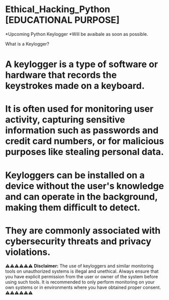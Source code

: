 # Ethical_Hacking_Python [EDUCATIONAL PURPOSE]
*Upcoming Python Keylogger 
*Will be avaibale as soon as possible.


What is a Keylogger?

# A keylogger is a type of software or hardware that records the keystrokes made on a keyboard.
# It is often used for monitoring user activity, capturing sensitive information such as passwords and credit card numbers, or for malicious purposes like stealing personal data. 
# Keyloggers can be installed on a device without the user's knowledge and can operate in the background, making them difficult to detect.
# They are commonly associated with cybersecurity threats and privacy violations.





⚠⚠⚠⚠⚠⚠
**Disclaimer:** The use of keyloggers and similar monitoring tools on unauthorized systems is illegal and unethical. 
Always ensure that you have explicit permission from the user or owner of the system before using such tools.
It is recommended to only perform monitoring on your own systems or in environments where you have obtained proper consent.
⚠⚠⚠⚠⚠⚠
